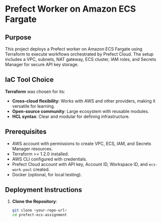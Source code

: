 # Prefect Worker on Amazon ECS Fargate

## Purpose
This project deploys a Prefect worker on Amazon ECS Fargate using Terraform to execute workflows orchestrated by Prefect Cloud. The setup includes a VPC, subnets, NAT gateway, ECS cluster, IAM roles, and Secrets Manager for secure API key storage.

## IaC Tool Choice
**Terraform** was chosen for its:
- **Cross-cloud flexibility**: Works with AWS and other providers, making it versatile for learning.
- **Open-source community**: Large ecosystem with reusable modules.
- **HCL syntax**: Clear and modular for defining infrastructure.

## Prerequisites
- AWS account with permissions to create VPC, ECS, IAM, and Secrets Manager resources.
- Terraform >= 1.2.0 installed.
- AWS CLI configured with credentials.
- Prefect Cloud account with API key, Account ID, Workspace ID, and `ecs-work-pool` created.
- Docker (optional, for local testing).

## Deployment Instructions
1. **Clone the Repository**:
   ```bash
   git clone <your-repo-url>
   cd prefect-ecs-assignment